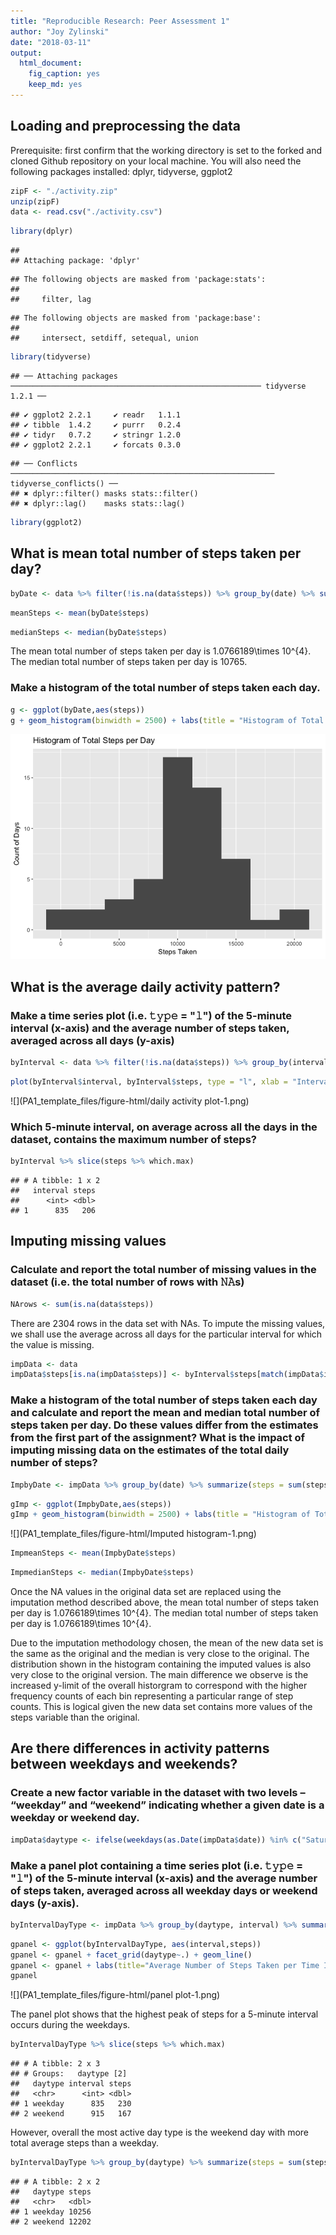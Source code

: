 ```yaml
---
title: "Reproducible Research: Peer Assessment 1"
author: "Joy Zylinski"
date: "2018-03-11"
output: 
  html_document:
    fig_caption: yes
    keep_md: yes
---
```



## Loading and preprocessing the data
Prerequisite: first confirm that the working directory is set to the forked and cloned Github repository on your local machine. You will also need the following packages installed: dplyr, tidyverse, ggplot2


```r
zipF <- "./activity.zip"
unzip(zipF)
data <- read.csv("./activity.csv")
```


```r
library(dplyr)
```

```
## 
## Attaching package: 'dplyr'
```

```
## The following objects are masked from 'package:stats':
## 
##     filter, lag
```

```
## The following objects are masked from 'package:base':
## 
##     intersect, setdiff, setequal, union
```

```r
library(tidyverse)
```

```
## ── Attaching packages ──────────────────────────────────────────────────────── tidyverse 1.2.1 ──
```

```
## ✔ ggplot2 2.2.1     ✔ readr   1.1.1
## ✔ tibble  1.4.2     ✔ purrr   0.2.4
## ✔ tidyr   0.7.2     ✔ stringr 1.2.0
## ✔ ggplot2 2.2.1     ✔ forcats 0.3.0
```

```
## ── Conflicts ─────────────────────────────────────────────────────────── tidyverse_conflicts() ──
## ✖ dplyr::filter() masks stats::filter()
## ✖ dplyr::lag()    masks stats::lag()
```

```r
library(ggplot2)
```


## What is mean total number of steps taken per day?


```r
byDate <- data %>% filter(!is.na(data$steps)) %>% group_by(date) %>% summarize(steps = sum(steps))
```


```r
meanSteps <- mean(byDate$steps)
```


```r
medianSteps <- median(byDate$steps)
```

The mean total number of steps taken per day is 1.0766189\times 10^{4}. The median total number of steps taken per day is 10765.

### Make a histogram of the total number of steps taken each day.


```r
g <- ggplot(byDate,aes(steps))
g + geom_histogram(binwidth = 2500) + labs(title = "Histogram of Total Steps per Day", y = "Count of Days", x = "Steps Taken")
```

![](PA1_template_files/figure-html/histogram-1.png)<!-- -->

## What is the average daily activity pattern?

### Make a time series plot (i.e. 𝚝𝚢𝚙𝚎 = "𝚕") of the 5-minute interval (x-axis) and the average number of steps taken, averaged across all days (y-axis)


```r
byInterval <- data %>% filter(!is.na(data$steps)) %>% group_by(interval) %>% summarize(steps = mean(steps))
```


```r
plot(byInterval$interval, byInterval$steps, type = "l", xlab = "Interval", ylab = "Average Steps Taken", main = "Average Number of Steps Taken per Time Interval - All Days")
```

![](PA1_template_files/figure-html/daily activity plot-1.png)<!-- -->

### Which 5-minute interval, on average across all the days in the dataset, contains the maximum number of steps?


```r
byInterval %>% slice(steps %>% which.max)
```

```
## # A tibble: 1 x 2
##   interval steps
##      <int> <dbl>
## 1      835   206
```

## Imputing missing values
### Calculate and report the total number of missing values in the dataset (i.e. the total number of rows with 𝙽𝙰s)


```r
NArows <- sum(is.na(data$steps))
```

There are 2304 rows in the data set with NAs. To impute the missing values, we shall use the average across all days for the particular interval for which the value is missing.


```r
impData <- data
impData$steps[is.na(impData$steps)] <- byInterval$steps[match(impData$interval,byInterval$interval)][which(is.na(impData$steps))]
```

### Make a histogram of the total number of steps taken each day and calculate and report the mean and median total number of steps taken per day. Do these values differ from the estimates from the first part of the assignment? What is the impact of imputing missing data on the estimates of the total daily number of steps?


```r
ImpbyDate <- impData %>% group_by(date) %>% summarize(steps = sum(steps))
```


```r
gImp <- ggplot(ImpbyDate,aes(steps))
gImp + geom_histogram(binwidth = 2500) + labs(title = "Histogram of Total Steps per Day with Imputed Data", y = "Count of Days", x = "Steps Taken")
```

![](PA1_template_files/figure-html/Imputed histogram-1.png)<!-- -->


```r
ImpmeanSteps <- mean(ImpbyDate$steps)
```


```r
ImpmedianSteps <- median(ImpbyDate$steps)
```

Once the NA values in the original data set are replaced using the imputation method described above, the mean total number of steps taken per day is 1.0766189\times 10^{4}. The median total number of steps taken per day is 1.0766189\times 10^{4}.

Due to the imputation methodology chosen, the mean of the new data set is the same as the original and the median is very close to the original. The distribution shown in the histogram containing the imputed values is also very close to the original version. The main difference we observe is the increased y-limit of the overall historgram to correspond with the higher frequency counts of each bin representing a particular range of step counts. This is logical given the new data set contains more values of the steps variable than the original.

## Are there differences in activity patterns between weekdays and weekends?

### Create a new factor variable in the dataset with two levels – “weekday” and “weekend” indicating whether a given date is a weekday or weekend day.


```r
impData$daytype <- ifelse(weekdays(as.Date(impData$date)) %in% c("Saturday","Sunday"), "weekend", "weekday")
```

### Make a panel plot containing a time series plot (i.e. 𝚝𝚢𝚙𝚎 = "𝚕") of the 5-minute interval (x-axis) and the average number of steps taken, averaged across all weekday days or weekend days (y-axis).


```r
byIntervalDayType <- impData %>% group_by(daytype, interval) %>% summarize(steps = mean(steps))
```


```r
gpanel <- ggplot(byIntervalDayType, aes(interval,steps))
gpanel <- gpanel + facet_grid(daytype~.) + geom_line()
gpanel <- gpanel + labs(title="Average Number of Steps Taken per Time Interval By Day Type", x="Interval", y="Steps")
gpanel
```

![](PA1_template_files/figure-html/panel plot-1.png)<!-- -->

The panel plot shows that the highest peak of steps for a 5-minute interval occurs during the weekdays.


```r
byIntervalDayType %>% slice(steps %>% which.max)
```

```
## # A tibble: 2 x 3
## # Groups:   daytype [2]
##   daytype interval steps
##   <chr>      <int> <dbl>
## 1 weekday      835   230
## 2 weekend      915   167
```

However, overall the most active day type is the weekend day with more total average steps than a weekday.


```r
byIntervalDayType %>% group_by(daytype) %>% summarize(steps = sum(steps))
```

```
## # A tibble: 2 x 2
##   daytype steps
##   <chr>   <dbl>
## 1 weekday 10256
## 2 weekend 12202
```
